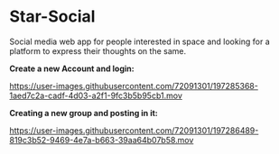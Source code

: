 # Star-Social
Social media web app for people interested in space and looking for a platform to express their thoughts on the same. 

**Create a new Account and login:**

https://user-images.githubusercontent.com/72091301/197285368-1aed7c2a-cadf-4d03-a2f1-9fc3b5b95cb1.mov

**Creating a new group and posting in it:**

https://user-images.githubusercontent.com/72091301/197286489-819c3b52-9469-4e7a-b663-39aa64b07b58.mov

